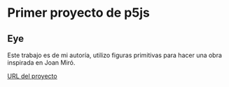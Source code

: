 # Primer proyecto de p5js
<h2> Eye </h2>

Este trabajo es de mi autoría, utilizo figuras primitivas para hacer una obra inspirada en Joan Miró.

[URL del proyecto](https://editor.p5js.org/sutcliffe/sketches/hmXzmul5b)
